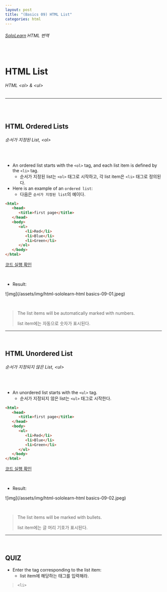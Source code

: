 ```yaml
---
layout: post
title: "(Basics 09) HTML List"
categories: html
---
```


###### [SoloLearn](https://www.sololearn.com/) HTML 번역

<br>

# HTML List

###### HTML \<ol> & \<ul>

------

<br>

<br>

## HTML Ordered Lists

###### 순서가 지정된 List, \<ol>

<br>

- An ordered list starts with the `<ol>` tag, and each list item is defined by the `<li>` tag.
  - 순서가 지정된 list는 `<ol>` 태그로 시작하고, 각 list item은 `<li>` 태그로 정의된다.
- Here is an example of an `ordered list`:
  - 다음은 `순서가 지정된 list`의 예이다.

```html
<html>
   <head>
      <title>first page</title>
   </head>
   <body>
      <ol>
         <li>Red</li>
         <li>Blue</li>
         <li>Green</li>
      </ol>
   </body>
</html>
```

[코드 실행 확인](https://code.sololearn.com/25/#html)

<br>

- Result:

![img](/assets/img/html-sololearn-html basics-09-01.jpeg)

<br>

> The list items will be automatically marked with numbers.
>
> list item에는 자동으로 숫자가 표시된다.

------

<br>

## HTML Unordered List

###### 순서가 지정되지 않은 List, \<ul>

<br>

- An unordered list starts with the `<ul>` tag.
  - 순서가 지정되지 않은 list는 `<ul>` 태그로 시작한다.

```html
<html>
   <head>
      <title>first page</title>
   </head>
   <body>
      <ul>
         <li>Red</li>
         <li>Blue</li>
         <li>Green</li>
      </ul>
   </body>
</html>
```

[코드 실행 확인](https://code.sololearn.com/26/#html)

<br>

- Result:

![img](/assets/img/html-sololearn-html basics-09-02.jpeg)

<br>

> The list items will be marked with bullets.
>
> list item에는 글 머리 기호가 표시된다.

------

<br>

## QUIZ

- Enter the tag corresponding to the list item:
  - list item에 해당하는 태그를 입력해라.

> `<li>`

<br>